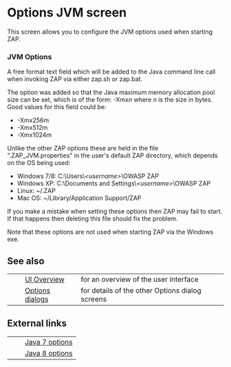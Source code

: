 # Options JVM screen #

This screen allows you to configure the JVM options used when starting ZAP.

### JVM Options ###

A free format text field which will be added to the Java command line call when invoking ZAP via either zap.sh or zap.bat.

The option was added so that the Java maximum memory allocation pool size can be set, which is of the form: -Xmx*n* where *n* is the size in bytes.
Good values for this field could be:

 *  \-Xmx256m
 *  \-Xmx512m
 *  \-Xmx1024m

Unlike the other ZAP options these are held in the file ".ZAP\_JVM.properties" in the user's default ZAP directory, which depends on the OS being used:

 *  Windows 7/8: C:\\Users\\*&lt;username>*\\OWASP ZAP
 *  Windows XP: C:\\Documents and Settings\\*&lt;username>*\\OWASP ZAP
 *  Linux: ~/.ZAP
 *  Mac OS: ~/Library/Application Support/ZAP

If you make a mistake when setting these options then ZAP may fail to start.
If that happens then deleting this file should fix the problem.

Note that these options are not used when starting ZAP via the Windows exe.

## See also ##

<table> 
 <tbody>
  <tr>
   <td>&nbsp;&nbsp;&nbsp;&nbsp;</td>
   <td><a href="HelpUiOverview" rel="nofollow">UI Overview</a></td>
   <td>for an overview of the user interface</td>
  </tr> 
  <tr>
   <td>&nbsp;&nbsp;&nbsp;&nbsp;</td>
   <td><a href="HelpUiDialogsOptionsOptions" rel="nofollow">Options dialogs</a></td>
   <td>for details of the other Options dialog screens</td>
  </tr> 
 </tbody>
</table>

## External links ##

<table> 
 <tbody>
  <tr>
   <td>&nbsp;&nbsp;&nbsp;&nbsp;</td>
   <td><a href="http://docs.oracle.com/javase/7/docs/technotes/tools/windows/java.html#CBBIJCHG" rel="nofollow">Java 7 options</a></td>
  </tr> 
  <tr>
   <td>&nbsp;&nbsp;&nbsp;&nbsp;</td>
   <td><a href="http://docs.oracle.com/javase/8/docs/technotes/tools/windows/java.html#BABDJJFI" rel="nofollow">Java 8 options</a></td>
  </tr> 
 </tbody>
</table>